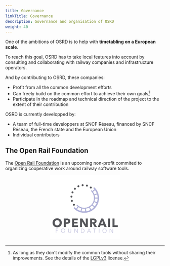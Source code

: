 ```yaml
---
title: Governance
linkTitle: Governance
description: Governance and organisation of OSRD
weight: 40
---
```


One of the ambitions of OSRD is to help with **timetabling on a European scale**.

To reach this goal, OSRD has to take local features into account by consulting and collaborating with railway companies and infrastructure operators.

And by contributing to OSRD, these companies:
 - Profit from all the common development efforts
 - Can freely build on the common effort to achieve their own goals[^license]
 - Participate in the roadmap and technical direction of the project to the extent of their contribution

[^license]: As long as they don't modify the common tools without sharing their improvements. See the details of the [LGPLv3](https://www.gnu.org/licenses/lgpl-3.0.en.html) license.

OSRD is currently developped by:
- A team of full-time developpers at SNCF Réseau, financed by SNCF Réseau, the French state and the European Union
- Individual contributors

## The Open Rail Foundation

The [Open Rail Foundation](https://openrailfoundation.gitlab.io/) is an upcoming non-profit commited to organizing cooperative work around railway software tools.

<a href="https://openrailfoundation.gitlab.io/"><img class="marginauto" src="openrail_foundation_vector.png" alt="OpenRail Foundation"></a>

<style>
.marginauto {
	margin: 10px auto 20px;
	display: block;
	width:220px;
	height:200px;
}
.marginauto:hover {
	filter: brightness(80%);
	transition: all 0.5s;
}
</style>
